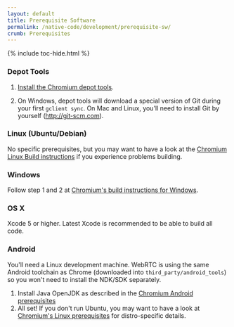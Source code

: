 ```yaml
---
layout: default
title: Prerequisite Software
permalink: /native-code/development/prerequisite-sw/
crumb: Prerequisites
---
```



{% include toc-hide.html %}


### Depot Tools

  1. [Install the Chromium depot tools][1].

  2. On Windows, depot tools will download a special version of Git during your
     first `gclient sync`.
     On Mac and Linux, you'll need to install Git by yourself
     (<http://git-scm.com>).


### Linux (Ubuntu/Debian)

No specific prerequisites, but you may want to have a look at the
[Chromium Linux Build instructions][2] if you experience problems building.


### Windows

Follow step 1 and 2 at [Chromium's build instructions for Windows][3].


### OS X

Xcode 5 or higher. Latest Xcode is recommended to be able to build all code.


### Android

You'll need a Linux development machine. WebRTC is using the same Android
toolchain as Chrome (downloaded into `third_party/android_tools`) so you won't
need to install the NDK/SDK separately.

  1. Install Java OpenJDK as described in the [Chromium Android prerequisites][5]
  2. All set! If you don't run Ubuntu, you may want to have a look at
    [Chromium's Linux prerequisites][4] for distro-specific details.



[1]: http://dev.chromium.org/developers/how-tos/install-depot-tools
[2]: https://chromium.googlesource.com/chromium/src/+/master/docs/linux_build_instructions.md
[3]: http://www.chromium.org/developers/how-tos/build-instructions-windows
[4]: https://chromium.googlesource.com/chromium/src/+/master/docs/linux_build_instructions_prerequisites.md
[5]: https://www.chromium.org/developers/how-tos/android-build-instructions
